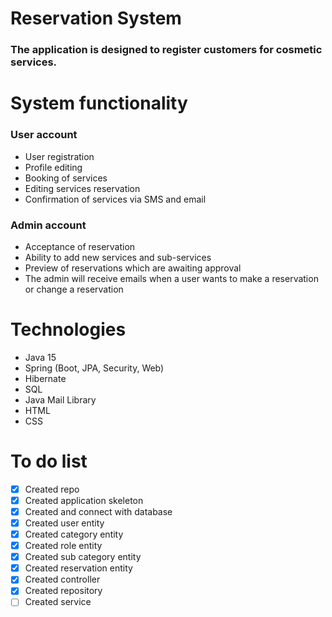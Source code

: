 # Reservation System

### The application is designed to register customers for cosmetic services.

# System functionality
### User account
- User registration
- Profile editing
- Booking of services
- Editing services reservation
- Confirmation of services via SMS and email

### Admin account

- Acceptance of reservation
- Ability to add new services and sub-services
- Preview of reservations which are awaiting approval
- The admin will receive emails when a user wants to make a reservation or change a reservation

# Technologies

- Java 15
- Spring (Boot, JPA, Security, Web)
- Hibernate
- SQL
- Java Mail Library
- HTML
- CSS

# To do list

- [X] Created repo
- [X] Created application skeleton
- [X] Created and connect with database
- [X] Created user entity
- [X] Created category entity
- [X] Created role entity
- [X] Created sub category entity
- [X] Created reservation entity
- [X] Created controller
- [X] Created repository
- [ ] Created service
